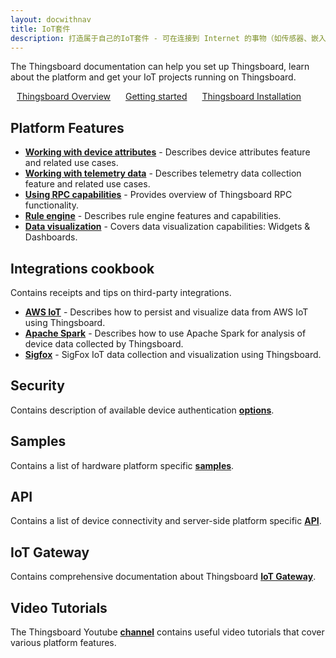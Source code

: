 ```yaml
---
layout: docwithnav
title: IoT套件
description: 打造属于自己的IoT套件 - 可在连接到 Internet 的事物（如传感器、嵌入式设备或智能设备）与IoT套件云服务之间实现安全的双向通信，可以从多个设备收集遥测数据并且存储和分析（实时或者批处理）、可视化数据。
---
```


<p>The Thingsboard documentation can help you set up Thingsboard, learn about the platform and get your IoT projects running on Thingsboard.</p>

<a style="margin: 10px;" href="/docs/getting-started-guides/what-is-thingsboard/" class="button">Thingsboard Overview</a>
<a style="margin: 10px;" href="/docs/getting-started-guides/helloworld/" class="button">Getting started</a>
<a style="margin: 10px;" href="/docs/user-guide/install/installation-options/" class="button">Thingsboard Installation</a>

<h2>Platform Features</h2>

<ul>
<li><b><a href="/docs/user-guide/attributes/">Working with device attributes</a></b> - Describes device attributes feature and related use cases.</li>
<li><b><a href="/docs/user-guide/telemetry/">Working with telemetry data</a></b> - Describes telemetry data collection feature and related use cases.</li>
<li><b><a href="/docs/user-guide/rpc/">Using RPC capabilities</a></b> - Provides overview of Thingsboard RPC functionality.</li>
<li><b><a href="/docs/user-guide/rule-engine/">Rule engine</a></b> - Describes rule engine features and capabilities.</li>
<li><b><a href="/docs/user-guide/visualization/">Data visualization</a></b> - Covers data visualization capabilities: Widgets & Dashboards.</li>
</ul>

<h2>Integrations cookbook</h2>

<p>Contains receipts and tips on third-party integrations.</p>

<ul>
<li><b><a href="/docs/iot-gateway/integration-with-aws-iot/">AWS IoT</a></b> - Describes how to persist and visualize data from AWS IoT using Thingsboard.</li>
<li><b><a href="/docs/samples/analytics/spark-integration-with-thingsboard/">Apache Spark</a></b> - Describes how to use Apache Spark for analysis of device data collected by Thingsboard.</li>
<li><b><a href="/docs/iot-gateway/sigfox-iot-data-visualization/">Sigfox</a></b> - SigFox IoT data collection and visualization using Thingsboard.</li>
</ul>


<h2>Security</h2>

<p>Contains description of available device authentication <b><a href="/docs/user-guide/device-credentials/">options</a></b>.</p>

<h2>Samples</h2>

<p>Contains a list of hardware platform specific <b><a href="/docs/samples/">samples</a></b>.</p>

<h2>API</h2>

<p>Contains a list of device connectivity and server-side platform specific <b><a href="/docs/samples/">API</a></b>.</p>

<h2>IoT Gateway</h2>

<p>Contains comprehensive documentation about Thingsboard <b><a href="/docs/iot-gateway/">IoT Gateway</a></b>.</p>

<h2>Video Tutorials</h2>

<p>The Thingsboard Youtube <b><a href="https://www.youtube.com/channel/UCDb9fsV-YR4JmnipAMGsVAQ/videos">channel</a></b> contains useful video tutorials that cover various platform features.</p>
